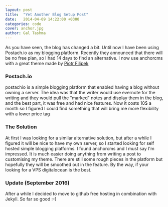 ```yaml
---
layout: post
title:  "Yet Another Blog Setup Post"
date:   2014-04-09 14:22:00 +0300
categories: code
cover: anchor.jpg
author: Gal Tashma
---
```


As you have seen, the blog has changed a bit. Until now I have been using Postach.io as my blogging platform. Recently they announced that there will be no free plan, so I had 14 days to find an alternative. I now use anchorcms with a great theme made by [Piotr Filipek](https://twitter.com/danoxide)

### Postach.io

postachio is a simple blogging platform that enabled having a blog without owning a server. The idea was that the writer would use evernote for the writing and they would pull the "marked" notes and display them in the blog, and the best part, it was free and had nice features. Now it costs 10$ a month so I figured I could find something that will bring me more flexibility with a lower price tag

### The Solution

At first I was looking for a similar alternative solution, but after a while I figured it will be nice to have my own server, so I started looking for self hosted simple blogging platforms. I found anchorcms and I must say I'm impressed. It is much easier doing anything from writing a post to customising my theme. There are still some rough pieces in the platform but hopefully they will be smoothed out in the feature. By the way, if your looking for a VPS digitalocean is the best.

### Update (September 2016)
After a while I decided to move to github free hosting in combination with Jekyll. So far so good :-)